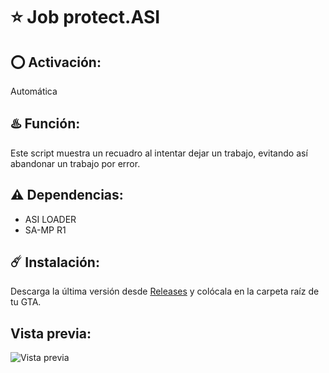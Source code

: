 # ⭐ Job protect.ASI

## ⭕ Activación:
Automática

## ♨️ Función:
Este script muestra un recuadro al intentar dejar un trabajo, evitando así abandonar un trabajo por error.

## ⚠️ Dependencias:
- ASI LOADER
- SA-MP R1
  
## ☄️ Instalación:
Descarga la última versión desde [Releases](https://github.com/0x73616D/Job-Protect/releases/tag/V1.0) y colócala en la carpeta raíz de tu GTA.

## Vista previa:
![Vista previa](https://github.com/0x73616D/Job-Protect/assets/94794277/aec68a06-817d-414e-a5f9-cb838e3bf9ec)
